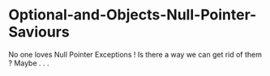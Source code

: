 Optional-and-Objects-Null-Pointer-Saviours
==========================================

No one loves Null Pointer Exceptions ! Is there a way we can get rid of them ? Maybe . . . 
